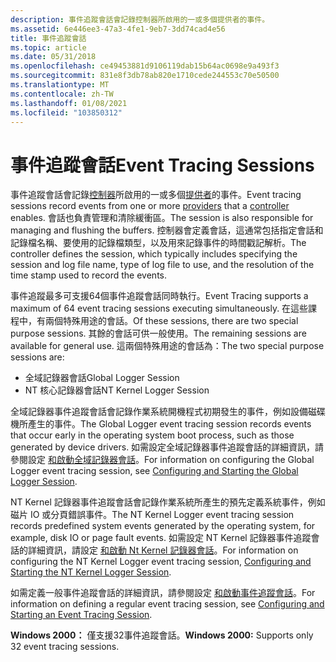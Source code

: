 ```yaml
---
description: 事件追蹤會話會記錄控制器所啟用的一或多個提供者的事件。
ms.assetid: 6e446ee3-47a3-4fe1-9eb7-3dd74cad4e56
title: 事件追蹤會話
ms.topic: article
ms.date: 05/31/2018
ms.openlocfilehash: ce49453881d9106119dab15b64ac0698e9a493f3
ms.sourcegitcommit: 831e8f3db78ab820e1710cede244553c70e50500
ms.translationtype: MT
ms.contentlocale: zh-TW
ms.lasthandoff: 01/08/2021
ms.locfileid: "103850312"
---
```

# <a name="event-tracing-sessions"></a><span data-ttu-id="99141-103">事件追蹤會話</span><span class="sxs-lookup"><span data-stu-id="99141-103">Event Tracing Sessions</span></span>

<span data-ttu-id="99141-104">事件追蹤會話會記錄[控制器](controlling-event-tracing-sessions.md)所啟用的一或多個[提供者](providing-events.md)的事件。</span><span class="sxs-lookup"><span data-stu-id="99141-104">Event tracing sessions record events from one or more [providers](providing-events.md) that a [controller](controlling-event-tracing-sessions.md) enables.</span></span> <span data-ttu-id="99141-105">會話也負責管理和清除緩衝區。</span><span class="sxs-lookup"><span data-stu-id="99141-105">The session is also responsible for managing and flushing the buffers.</span></span> <span data-ttu-id="99141-106">控制器會定義會話，這通常包括指定會話和記錄檔名稱、要使用的記錄檔類型，以及用來記錄事件的時間戳記解析。</span><span class="sxs-lookup"><span data-stu-id="99141-106">The controller defines the session, which typically includes specifying the session and log file name, type of log file to use, and the resolution of the time stamp used to record the events.</span></span>

<span data-ttu-id="99141-107">事件追蹤最多可支援64個事件追蹤會話同時執行。</span><span class="sxs-lookup"><span data-stu-id="99141-107">Event Tracing supports a maximum of 64 event tracing sessions executing simultaneously.</span></span> <span data-ttu-id="99141-108">在這些課程中，有兩個特殊用途的會話。</span><span class="sxs-lookup"><span data-stu-id="99141-108">Of these sessions, there are two special purpose sessions.</span></span> <span data-ttu-id="99141-109">其餘的會話可供一般使用。</span><span class="sxs-lookup"><span data-stu-id="99141-109">The remaining sessions are available for general use.</span></span> <span data-ttu-id="99141-110">這兩個特殊用途的會話為：</span><span class="sxs-lookup"><span data-stu-id="99141-110">The two special purpose sessions are:</span></span>

-   <span data-ttu-id="99141-111">全域記錄器會話</span><span class="sxs-lookup"><span data-stu-id="99141-111">Global Logger Session</span></span>
-   <span data-ttu-id="99141-112">NT 核心記錄器會話</span><span class="sxs-lookup"><span data-stu-id="99141-112">NT Kernel Logger Session</span></span>

<span data-ttu-id="99141-113">全域記錄器事件追蹤會話會記錄作業系統開機程式初期發生的事件，例如設備磁碟機所產生的事件。</span><span class="sxs-lookup"><span data-stu-id="99141-113">The Global Logger event tracing session records events that occur early in the operating system boot process, such as those generated by device drivers.</span></span> <span data-ttu-id="99141-114">如需設定全域記錄器事件追蹤會話的詳細資訊，請參閱設定 [和啟動全域記錄器會話](configuring-and-starting-the-global-logger-session.md)。</span><span class="sxs-lookup"><span data-stu-id="99141-114">For information on configuring the Global Logger event tracing session, see [Configuring and Starting the Global Logger Session](configuring-and-starting-the-global-logger-session.md).</span></span>

<span data-ttu-id="99141-115">NT Kernel 記錄器事件追蹤會話會記錄作業系統所產生的預先定義系統事件，例如磁片 IO 或分頁錯誤事件。</span><span class="sxs-lookup"><span data-stu-id="99141-115">The NT Kernel Logger event tracing session records predefined system events generated by the operating system, for example, disk IO or page fault events.</span></span> <span data-ttu-id="99141-116">如需設定 NT Kernel 記錄器事件追蹤會話的詳細資訊，請設定 [和啟動 Nt Kernel 記錄器會話](configuring-and-starting-the-nt-kernel-logger-session.md)。</span><span class="sxs-lookup"><span data-stu-id="99141-116">For information on configuring the NT Kernel Logger event tracing session, [Configuring and Starting the NT Kernel Logger Session](configuring-and-starting-the-nt-kernel-logger-session.md).</span></span>

<span data-ttu-id="99141-117">如需定義一般事件追蹤會話的詳細資訊，請參閱設定 [和啟動事件追蹤會話](configuring-and-starting-an-event-tracing-session.md)。</span><span class="sxs-lookup"><span data-stu-id="99141-117">For information on defining a regular event tracing session, see [Configuring and Starting an Event Tracing Session](configuring-and-starting-an-event-tracing-session.md).</span></span>

<span data-ttu-id="99141-118">**Windows 2000：** 僅支援32事件追蹤會話。</span><span class="sxs-lookup"><span data-stu-id="99141-118">**Windows 2000:** Supports only 32 event tracing sessions.</span></span>

 

 



